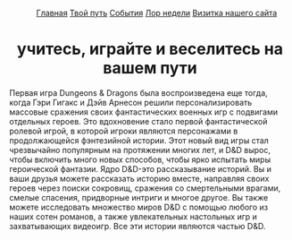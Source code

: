 <!DOCTYPE html>
<html lang="en">
<head>
    <meta charset="UTF-8" />
    <link rel="stylesheet" href="css/stule.css">
</head>
<body>
    <div align="center">
        <ul id="navbar">
            <a href="https://github.com/Ru5l1n/Main">Главная</a>
            <a href="https://github.com/Ru5l1n/RoadAdvance">Твой путь</a>
            <a href="https://github.com/Ru5l1n/ivents">События</a>
            <a href="https://github.com/Ru5l1n/weeknews">Лор недели</a>
            <a href="https://github.com/Ru5l1n/visit">Визитка нашего сайта</a>
        </ul>
    </div>
    <h1><div align="center"> учитесь, играйте и веселитесь на вашем пути </div></h1>
    Первая игра Dungeons & Dragons была воспроизведена еще тогда, когда Гэри Гигакс и Дэйв Арнесон решили персонализировать массовые сражения своих фантастических военных игр с подвигами отдельных героев. Это вдохновение стало первой фантастической ролевой игрой, в которой игроки являются персонажами в продолжающейся фэнтезийной истории. Этот новый вид игры стал чрезвычайно популярным на протяжении многих лет, и D&D вырос, чтобы включить много новых способов, чтобы ярко испытать миры героической фантазии.
    Ядро D&D-это рассказывание историй. Вы и ваши друзья можете рассказать историю вместе, направляя своих героев через поиски сокровищ, сражения со смертельными врагами, смелые спасения, придворные интриги и многое другое. Вы также можете исследовать множество миров D&D с помощью любого из наших сотен романов, а также увлекательных настольных игр и захватывающих видеоигр. Все эти истории являются частью D&D.
    <br><br>
</body>
</html>
